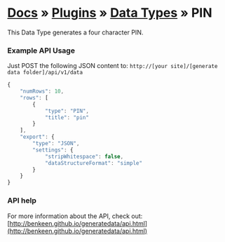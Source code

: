 # [Docs](../../../../../docs/README.md) &raquo; [Plugins](../../README.md) &raquo; [Data Types](../README.md) &raquo; PIN

This Data Type generates a four character PIN.


### Example API Usage

Just POST the following JSON content to: 
`http://[your site]/[generate data folder]/api/v1/data`

```javascript
{
    "numRows": 10,
    "rows": [
        {
            "type": "PIN",
            "title": "pin"
        }
    ],
    "export": {
        "type": "JSON",
        "settings": {
            "stripWhitespace": false,
            "dataStructureFormat": "simple"
        }
    }
}
```

 
### API help

For more information about the API, check out:
[http://benkeen.github.io/generatedata/api.html](http://benkeen.github.io/generatedata/api.html)
